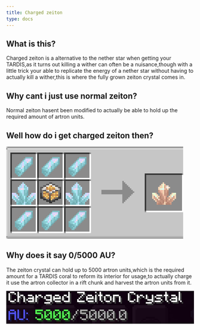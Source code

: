 ```yaml
---
title: Charged zeiton
type: docs
---
```


## What is this?

Charged zeiton is a alternative to the nether star when getting your TARDIS,as it turns out killing a wither can often be a nuisance,though with a little trick your able to replicate the energy of a nether star without having to actually kill a wither,this is where the fully grown zeiton crystal comes in.

## Why cant i just use normal zeiton?

Normal zeiton hasent been modified to actually be able to hold up the required amount of artron units.

## Well how do i get charged zeiton then?
![CZ](images/zeiton/items/Charged_zeiton.png)

## Why does it say 0/5000 AU?
The zeiton crystal can hold up to 5000 artron units,which is the required amount for a TARDIS coral to reform its interior for usage,to actually charge it use the artron collector in a rift chunk and harvest the artron units from it.

![CZ](images/zeiton/items/Charge.png)
